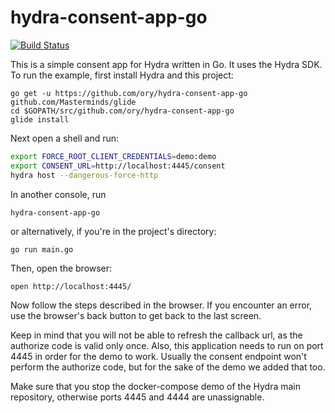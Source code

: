 # hydra-consent-app-go

[![Build Status](https://travis-ci.org/ory/hydra-consent-app-go.svg?branch=master)](https://travis-ci.org/ory/hydra-consent-app-go)

This is a simple consent app for Hydra written in Go. It uses the Hydra SDK. To run the example, first install Hydra
and this project:

```
go get -u https://github.com/ory/hydra-consent-app-go github.com/Masterminds/glide
cd $GOPATH/src/github.com/ory/hydra-consent-app-go
glide install
```

Next open a shell and run:

```sh
export FORCE_ROOT_CLIENT_CREDENTIALS=demo:demo
export CONSENT_URL=http://localhost:4445/consent
hydra host --dangerous-force-http
```

In another console, run

```
hydra-consent-app-go
```

or alternatively, if you're in the project's directory:

```
go run main.go
```

Then, open the browser:

```
open http://localhost:4445/
```

Now follow the steps described in the browser. If you encounter an error, use the browser's back button to get back
to the last screen.

Keep in mind that you will not be able to refresh the callback url, as the authorize code is
valid only once. Also, this application needs to run on port 4445 in order for the demo to work. Usually the consent
endpoint won't perform the authorize code, but for the sake of the demo we added that too.

Make sure that you stop the docker-compose demo of the Hydra main repository, otherwise ports 4445 and 4444 are unassignable.